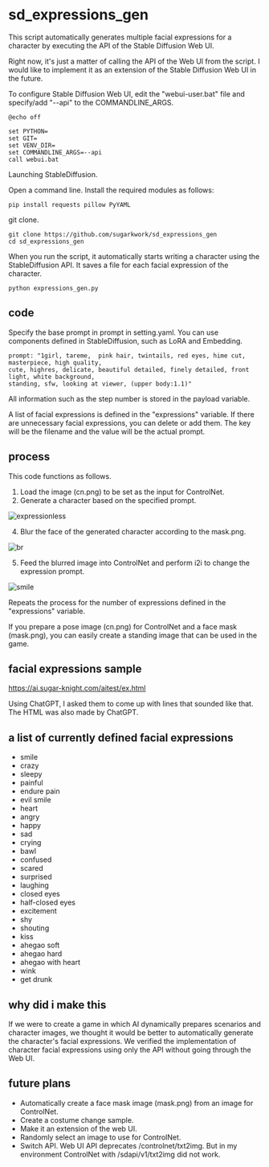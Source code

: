 # sd_expressions_gen

This script automatically generates multiple facial expressions for a character by executing the API of the Stable Diffusion Web UI.

Right now, it's just a matter of calling the API of the Web UI from the script.
I would like to implement it as an extension of the Stable Diffusion Web UI in the future.


To configure Stable Diffusion Web UI, edit the "webui-user.bat" file and specify/add "--api" to the COMMANDLINE_ARGS.
```
@echo off

set PYTHON=
set GIT=
set VENV_DIR=
set COMMANDLINE_ARGS=--api
call webui.bat
```

Launching StableDiffusion.

Open a command line.
Install the required modules as follows:

```
pip install requests pillow PyYAML
```

git clone.

```
git clone https://github.com/sugarkwork/sd_expressions_gen
cd sd_expressions_gen
```

When you run the script, it automatically starts writing a character using the StableDiffusion API.
It saves a file for each facial expression of the character.

```
python expressions_gen.py
```

## code

Specify the base prompt in prompt in setting.yaml. You can use components defined in StableDiffusion, such as LoRA and Embedding.

```
prompt: "1girl, tareme,  pink hair, twintails, red eyes, hime cut, masterpiece, high quality, 
cute, highres, delicate, beautiful detailed, finely detailed, front light, white background, 
standing, sfw, looking at viewer, (upper body:1.1)"
```

All information such as the step number is stored in the payload variable.

A list of facial expressions is defined in the "expressions" variable.
If there are unnecessary facial expressions, you can delete or add them.
The key will be the filename and the value will be the actual prompt.

## process
This code functions as follows.
1. Load the image (cn.png) to be set as the input for ControlNet.
2. Generate a character based on the specified prompt.

![expressionless](https://user-images.githubusercontent.com/98699377/229041913-63d2da6a-4813-4d28-9c73-c05a6a817f59.png)

4. Blur the face of the generated character according to the mask.png.

![br](https://user-images.githubusercontent.com/98699377/229041924-2c6aea6d-0045-4822-b552-0f8eb94bfe66.png)

5. Feed the blurred image into ControlNet and perform i2i to change the expression prompt.

![smile](https://user-images.githubusercontent.com/98699377/229041920-aee011e5-e6dc-439f-8c92-74d084862eec.png)

Repeats the process for the number of expressions defined in the "expressions" variable.

If you prepare a pose image (cn.png) for ControlNet and a face mask (mask.png), you can easily create a standing image that can be used in the game.

## facial expressions sample

https://ai.sugar-knight.com/aitest/ex.html

Using ChatGPT, I asked them to come up with lines that sounded like that.
The HTML was also made by ChatGPT.

## a list of currently defined facial expressions

 - smile
 - crazy
 - sleepy
 - painful
 - endure pain
 - evil smile
 - heart
 - angry
 - happy
 - sad
 - crying
 - bawl
 - confused
 - scared
 - surprised
 - laughing
 - closed eyes
 - half-closed eyes
 - excitement
 - shy
 - shouting
 - kiss
 - ahegao soft
 - ahegao hard
 - ahegao with heart
 - wink
 - get drunk


## why did i make this
If we were to create a game in which AI dynamically prepares scenarios and character images, we thought it would be better to automatically generate the character's facial expressions. We verified the implementation of character facial expressions using only the API without going through the Web UI.

## future plans
 - Automatically create a face mask image (mask.png) from an image for ControlNet.
 - Create a costume change sample.
 - Make it an extension of the web UI.
 - Randomly select an image to use for ControlNet.
 - Switch API. Web UI API deprecates /controlnet/txt2img. But in my environment ControlNet with /sdapi/v1/txt2img did not work.
